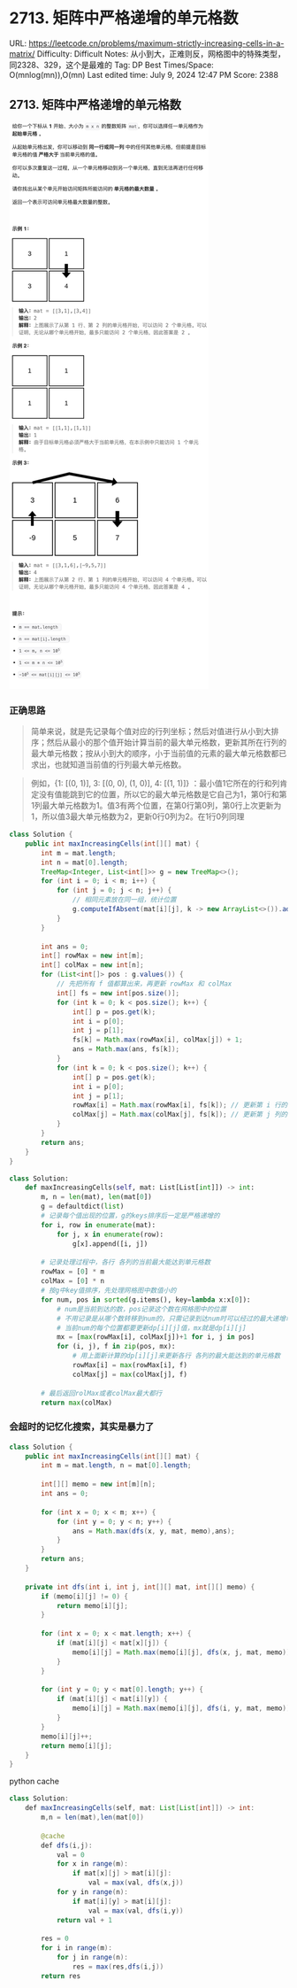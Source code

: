 # 2713. 矩阵中严格递增的单元格数

URL: https://leetcode.cn/problems/maximum-strictly-increasing-cells-in-a-matrix/
Difficulty: Difficult
Notes: 从小到大，正难则反，网格图中的特殊类型，同2328、329，这个是最难的
Tag: DP
Best Times/Space: O(mnlog(mn)),O(mn)
Last edited time: July 9, 2024 12:47 PM
Score: 2388

## 2713. 矩阵中严格递增的单元格数

![Untitled](image/2713%20%E7%9F%A9%E9%98%B5%E4%B8%AD%E4%B8%A5%E6%A0%BC%E9%80%92%E5%A2%9E%E7%9A%84%E5%8D%95%E5%85%83%E6%A0%BC%E6%95%B0/fd1c1037-4eb0-48c4-a058-d35e0542f403.png)

### 正确思路

> 简单来说，就是先记录每个值对应的行列坐标；然后对值进行从小到大排序；然后从最小的那个值开始计算当前的最大单元格数，更新其所在行列的最大单元格数；按从小到大的顺序，小于当前值的元素的最大单元格数都已求出，也就知道当前值的行列最大单元格数。
> 

> 例如，{1: [(0, 1)], 3: [(0, 0), (1, 0)], 4: [(1, 1)]} ：最小值1它所在的行和列肯定没有值能跳到它的位置，所以它的最大单元格数是它自己为1，第0行和第1列最大单元格数为1。值3有两个位置，在第0行第0列，第0行上次更新为1，所以值3最大单元格数为2，更新0行0列为2。在1行0列同理
> 

```java
class Solution {
    public int maxIncreasingCells(int[][] mat) {
        int m = mat.length;
        int n = mat[0].length;
        TreeMap<Integer, List<int[]>> g = new TreeMap<>();
        for (int i = 0; i < m; i++) {
            for (int j = 0; j < n; j++) {
                // 相同元素放在同一组，统计位置
                g.computeIfAbsent(mat[i][j], k -> new ArrayList<>()).add(new int[]{i, j});
            }
        }

        int ans = 0;
        int[] rowMax = new int[m];
        int[] colMax = new int[n];
        for (List<int[]> pos : g.values()) {
            // 先把所有 f 值都算出来，再更新 rowMax 和 colMax
            int[] fs = new int[pos.size()];
            for (int k = 0; k < pos.size(); k++) {
                int[] p = pos.get(k);
                int i = p[0];
                int j = p[1];
                fs[k] = Math.max(rowMax[i], colMax[j]) + 1;
                ans = Math.max(ans, fs[k]);
            }
            for (int k = 0; k < pos.size(); k++) {
                int[] p = pos.get(k);
                int i = p[0];
                int j = p[1];
                rowMax[i] = Math.max(rowMax[i], fs[k]); // 更新第 i 行的最大 f 值
                colMax[j] = Math.max(colMax[j], fs[k]); // 更新第 j 列的最大 f 值
            }
        }
        return ans;
    }
}
```

```python
class Solution:
    def maxIncreasingCells(self, mat: List[List[int]]) -> int:
        m, n = len(mat), len(mat[0])
        g = defaultdict(list)
        # 记录每个值出现的位置，g的keys排序后一定是严格递增的
        for i, row in enumerate(mat):
            for j, x in enumerate(row):
                g[x].append([i, j])
        
        # 记录处理过程中，各行 各列的当前最大能达到单元格数
        rowMax = [0] * m
        colMax = [0] * n
        # 按g中key值排序，先处理网格图中数值小的
        for num, pos in sorted(g.items(), key=lambda x:x[0]):
            # num是当前到达的数，pos记录这个数在网格图中的位置
            # 不用记录是从哪个数转移到num的，只需记录到达num时可以经过的最大递增单元格数
            # 当前num的每个位置都要更新dp[i][j]值，mx就是dp[i][j]
            mx = [max(rowMax[i], colMax[j])+1 for i, j in pos]
            for (i, j), f in zip(pos, mx):
                # 用上面新计算的dp[i][j]来更新各行 各列的最大能达到的单元格数
                rowMax[i] = max(rowMax[i], f)
                colMax[j] = max(colMax[j], f)
        
        # 最后返回rolMax或者colMax最大都行
        return max(colMax)
```

### 会超时的记忆化搜索，其实是暴力了

```java
class Solution {
    public int maxIncreasingCells(int[][] mat) {
        int m = mat.length, n = mat[0].length;

        int[][] memo = new int[m][n];
        int ans = 0;

        for (int x = 0; x < m; x++) {
            for (int y = 0; y < n; y++) {
                ans = Math.max(dfs(x, y, mat, memo),ans);
            }
        }
        return ans;
    }

    private int dfs(int i, int j, int[][] mat, int[][] memo) {
        if (memo[i][j] != 0) {
            return memo[i][j];
        }

        for (int x = 0; x < mat.length; x++) {
            if (mat[i][j] < mat[x][j]) {
                memo[i][j] = Math.max(memo[i][j], dfs(x, j, mat, memo));
            }
        }

        for (int y = 0; y < mat[0].length; y++) {
            if (mat[i][j] < mat[i][y]) {
                memo[i][j] = Math.max(memo[i][j], dfs(i, y, mat, memo));
            }
        }
        memo[i][j]++;
        return memo[i][j];
    }
}
```

python cache

```java
class Solution:
    def maxIncreasingCells(self, mat: List[List[int]]) -> int:
        m,n = len(mat),len(mat[0])
        
        @cache
        def dfs(i,j):
            val = 0
            for x in range(m):
                if mat[x][j] > mat[i][j]:
                    val = max(val, dfs(x,j))
            for y in range(n):
                if mat[i][y] > mat[i][j]:
                    val = max(val, dfs(i,y))
            return val + 1

        res = 0
        for i in range(m):
            for j in range(n):
                res = max(res,dfs(i,j))
        return res

        
```